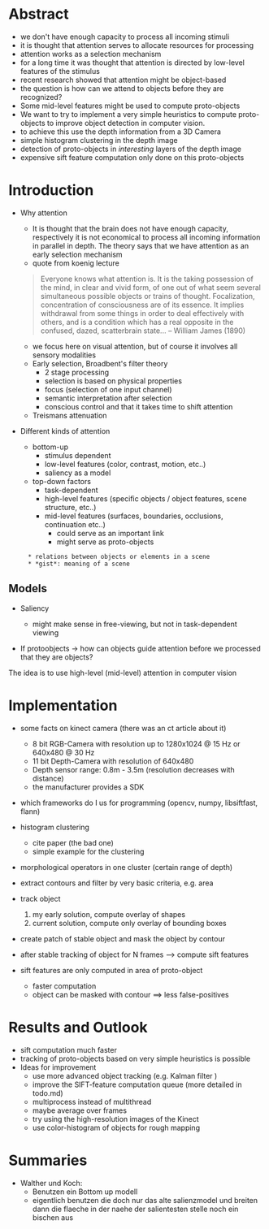 

Abstract
========

* we don't have enough capacity to process all incoming stimuli
* it is thought that attention serves to allocate resources for processing
* attention works as a selection mechanism
* for a long time it was thought that attention is directed by low-level features of the stimulus
* recent research showed that attention might be object-based
* the question is how can we attend to objects before they are recognized?
* Some mid-level features might be used to compute proto-objects
* We want to try to implement a very simple heuristics to compute proto-objects to improve object detection in computer vision.
* to achieve this use the depth information from a 3D Camera
* simple histogram clustering in the depth image
* detection of proto-objects in *interesting* layers of the depth image
* expensive sift feature computation only done on this proto-objects

Introduction
============

* Why attention
    * It is thought that the brain does not have enough capacity, respectively it is not economical to process all incoming information in parallel in depth. The theory says that we have attention as an early selection mechanism
    * quote from koenig lecture
    > Everyone knows what attention is. It is the taking possession of the mind, in clear and vivid form, of one out of what seem several simultaneous possible objects or trains of thought. Focalization, concentration of consciousness are of its essence. It implies withdrawal from some things in order to deal effectively with others, and is a condition which has a real opposite in the confused, dazed, scatterbrain state...  – William James (1890)
    
    * we focus here on visual attention, but of course it involves all sensory modalities
    * Early selection, Broadbent's filter theory
        * 2 stage processing
        * selection is based on physical properties
        * focus (selection of one input channel)
        * semantic interpretation after selection
        * conscious control and that it takes time to shift attention
    * Treismans attenuation

* Different kinds of attention
    * bottom-up
        * stimulus dependent
        * low-level features (color, contrast, motion, etc..)
        * saliency as a model
    * top-down factors
        * task-dependent
        * high-level features (specific objects / object features, scene structure, etc..)
        * mid-level features (surfaces, boundaries, occlusions, continuation etc..)
            * could serve as an important link
            * might serve as proto-objects
    <!--
        TODO maybe show gestalt table here
    -->
        * relations between objects or elements in a scene
        * *gist*: meaning of a scene
    
Models
------

* Saliency
    * might make sense in free-viewing, but not in task-dependent viewing


* If protoobjects -> how can objects guide attention before we processed that they are objects?

The idea is to use high-level (mid-level) attention in computer vision

Implementation
==============

* some facts on kinect camera (there was an ct article about it)
    * 8 bit RGB-Camera with resolution up to 1280x1024 @ 15 Hz or 640x480 @ 30 Hz
    * 11 bit Depth-Camera with resolution of 640x480
    * Depth sensor range: 0.8m - 3.5m (resolution decreases with distance)
    * the manufacturer provides a SDK

* which frameworks do I us for programming (opencv, numpy, libsiftfast, flann)
* histogram clustering 
    * cite paper (the bad one)
    * simple example for the clustering
* morphological operators in one cluster (certain range of depth)
* extract contours and filter by very basic criteria, e.g. area
* track object
    1. my early solution, compute overlay of shapes
    2. current solution, compute only overlay of bounding boxes
* create patch of stable object and mask the object by contour
* after stable tracking of object for N frames --> compute sift features
* sift features are only computed in area of proto-object
    * faster computation
    * object can be masked with contour ==> less false-positives


Results and Outlook
===================

* sift computation much faster
* tracking of proto-objects based on very simple heuristics is possible
* Ideas for improvement
    * use more advanced object tracking (e.g. Kalman filter )
    * improve the SIFT-feature computation queue (more detailed in todo.md)
    * multiprocess instead of multithread
    * maybe average over frames
    * try using the high-resolution images of the Kinect
    * use color-histogram of objects for rough mapping





Summaries
=========

* Walther und Koch: 
    * Benutzen ein Bottom up modell
    * eigentlich benutzen die doch nur das alte salienzmodel und breiten dann die flaeche in der naehe der salientesten stelle noch ein bischen aus
    <!--
        TODO schauen ob das stimmt
    -->


